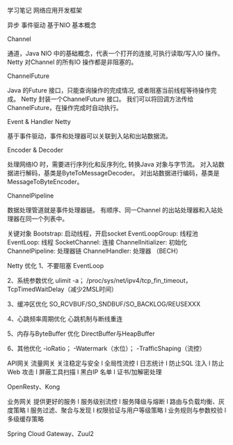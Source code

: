学习笔记
网络应用开发框架

异步
事件驱动
基于NIO
基本概念

Channel

通道，Java NIO 中的基础概念，代表一个打开的连接,可执行读取/写入IO 操作。 Netty 对Channel 的所有IO 操作都是非阻塞的。

ChannelFuture

Java 的Future 接口，只能查询操作的完成情况, 或者阻塞当前线程等待操作完成。 Netty 封装一个ChannelFuture 接口。 我们可以将回调方法传给ChannelFuture，在操作完成时自动执行。

Event & Handler Netty

基于事件驱动，事件和处理器可以关联到入站和出站数据流。

Encoder & Decoder

处理网络IO 时，需要进行序列化和反序列化, 转换Java 对象与字节流。 对入站数据进行解码，基类是ByteToMessageDecoder。 对出站数据进行编码，基类是MessageToByteEncoder。

ChannelPipeline

数据处理管道就是事件处理器链。 有顺序、同一Channel 的出站处理器和入站处理器在同一个列表中。

关键对象
Bootstrap: 启动线程，开启socket EventLoopGroup: 线程池 EventLoop: 线程 SocketChannel: 连接 ChannelInitializer: 初始化 ChannelPipeline: 处理器链 ChannelHandler: 处理器 （BECH）

Netty 优化
1、不要阻塞 EventLoop

2、系统参数优化 ulimit -a； /proc/sys/net/ipv4/tcp_fin_timeout，TcpTimedWaitDelay（减少2MSL时间）

3、缓冲区优化 SO_RCVBUF/SO_SNDBUF/SO_BACKLOG/REUSEXXX

4、心跳频率周期优化 心跳机制与断线重连

5、内存与ByteBuffer 优化 DirectBuffer与HeapBuffer

6、其他优化 -ioRatio； -Watermark（水位）； -TrafficShaping（流控）

API网关
流量网关 关注稳定与安全 l 全局性流控 l 日志统计 l 防止SQL 注入 l 防止Web 攻击 l 屏蔽工具扫描 l 黑白IP 名单 l 证书/加解密处理

OpenResty、Kong

业务网关 提供更好的服务 l 服务级别流控 l 服务降级与熔断 l 路由与负载均衡、灰度策略 l 服务过滤、聚合与发现 l 权限验证与用户等级策略 l 业务规则与参数校验 l 多级缓存策略

Spring Cloud Gateway、Zuul2
